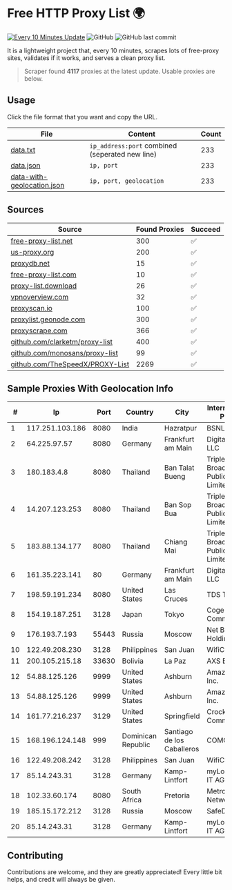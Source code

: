
# Free HTTP Proxy List 🌍

[![Every 10 Minutes Update](https://github.com/mertguvencli/http-proxy-list/actions/workflows/main.yml/badge.svg?branch=main)](https://github.com/mertguvencli/http-proxy-list/actions/workflows/main.yml)
![GitHub](https://img.shields.io/github/license/mertguvencli/http-proxy-list)
![GitHub last commit](https://img.shields.io/github/last-commit/mertguvencli/http-proxy-list)

It is a lightweight project that, every 10 minutes, scrapes lots of free-proxy sites, validates if it works, and serves a clean proxy list.


> Scraper found **4117** proxies at the latest update. Usable proxies are below.

## Usage

Click the file format that you want and copy the URL.


|File|Content|Count|
|----|-------|-----|
|[data.txt](https://raw.githubusercontent.com/mertguvencli/http-proxy-list/main/proxy-list/data.txt)|`ip_address:port` combined (seperated new line)|233|
|[data.json](https://raw.githubusercontent.com/mertguvencli/http-proxy-list/main/proxy-list/data.json)|`ip, port`|233|
|[data-with-geolocation.json](https://raw.githubusercontent.com/mertguvencli/http-proxy-list/main/proxy-list/data-with-geolocation.json)|`ip, port, geolocation`|233|

## Sources

|Source|Found Proxies|Succeed|
|------|-------------|-------|
|[free-proxy-list.net](https://free-proxy-list.net)|300|✅|
|[us-proxy.org](https://www.us-proxy.org)|200|✅|
|[proxydb.net](http://proxydb.net)|15|✅|
|[free-proxy-list.com](https://free-proxy-list.com/?page=&port=&type%5B%5D=http&type%5B%5D=https&up_time=0&search=Search)|10|✅|
|[proxy-list.download](https://www.proxy-list.download/HTTP)|26|✅|
|[vpnoverview.com](https://vpnoverview.com/privacy/anonymous-browsing/free-proxy-servers)|32|✅|
|[proxyscan.io](https://www.proxyscan.io)|100|✅|
|[proxylist.geonode.com](https://proxylist.geonode.com/api/proxy-list?limit=300&page=1&sort_by=lastChecked&sort_type=desc&protocols=http,https)|300|✅|
|[proxyscrape.com](https://api.proxyscrape.com/v2/?request=displayproxies&protocol=http&timeout=10000&country=all&ssl=all&anonymity=all)|366|✅|
|[github.com/clarketm/proxy-list](https://raw.githubusercontent.com/clarketm/proxy-list/master/proxy-list-raw.txt)|400|✅|
|[github.com/monosans/proxy-list](https://raw.githubusercontent.com/monosans/proxy-list/main/proxies/http.txt)|99|✅|
|[github.com/TheSpeedX/PROXY-List](https://raw.githubusercontent.com/TheSpeedX/PROXY-List/master/http.txt)|2269|✅|


## Sample Proxies With Geolocation Info

|#|Ip|Port|Country|City|Internet Service Provider|
|-|--|----|-------|----|-------------------------|
|1|117.251.103.186|8080|India|Hazratpur|BSNL Internet|
|2|64.225.97.57|8080|Germany|Frankfurt am Main|DigitalOcean, LLC|
|3|180.183.4.8|8080|Thailand|Ban Talat Bueng|Triple T Broadband Public Company Limited|
|4|14.207.123.253|8080|Thailand|Ban Sop Bua|Triple T Broadband Public Company Limited|
|5|183.88.134.177|8080|Thailand|Chiang Mai|Triple T Broadband Public Company Limited|
|6|161.35.223.141|80|Germany|Frankfurt am Main|DigitalOcean, LLC|
|7|198.59.191.234|8080|United States|Las Cruces|TDS TELECOM|
|8|154.19.187.251|3128|Japan|Tokyo|Cogent Communications|
|9|176.193.7.193|55443|Russia|Moscow|Net By Net Holding LLC|
|10|122.49.208.230|3128|Philippines|San Juan|WifiCity, Inc|
|11|200.105.215.18|33630|Bolivia|La Paz|AXS Bolivia S. A.|
|12|54.88.125.126|9999|United States|Ashburn|Amazon.com, Inc.|
|13|54.88.125.126|9999|United States|Ashburn|Amazon.com, Inc.|
|14|161.77.216.237|3129|United States|Springfield|Crocker Communications|
|15|168.196.124.148|999|Dominican Republic|Santiago de los Caballeros|COMCAST-SRL|
|16|122.49.208.242|3128|Philippines|San Juan|WifiCity, Inc|
|17|85.14.243.31|3128|Germany|Kamp-Lintfort|myLoc managed IT AG|
|18|102.33.60.174|8080|South Africa|Pretoria|Metrofibre Networx|
|19|185.15.172.212|3128|Russia|Moscow|SafeData LLC|
|20|85.14.243.31|3128|Germany|Kamp-Lintfort|myLoc managed IT AG|



## Contributing

Contributions are welcome, and they are greatly appreciated! Every
little bit helps, and credit will always be given.

